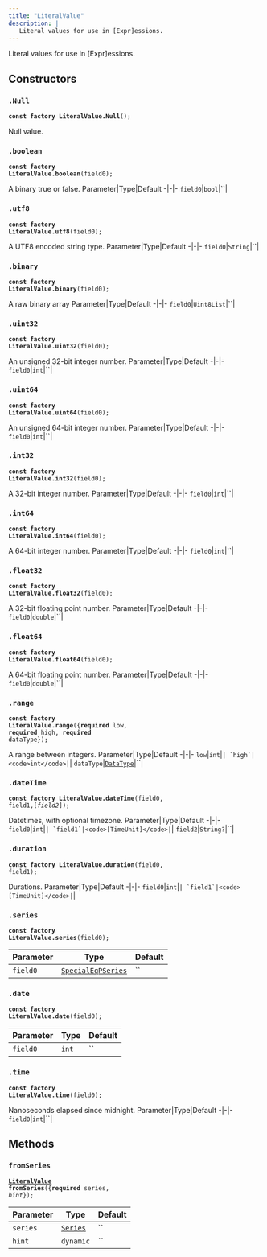```yaml
---
title: "LiteralValue"
description: |
   Literal values for use in [Expr]essions.
---
```



 Literal values for use in [Expr]essions.
## Constructors
### `.Null`
<code><strong>const factory LiteralValue.Null</strong>();</code>

 Null value.



### `.boolean`
<code><strong>const factory LiteralValue.boolean</strong>(field0);</code>

 A binary true or false.
Parameter|Type|Default
-|-|-
`field0`|<code>bool</code>|``|


### `.utf8`
<code><strong>const factory LiteralValue.utf8</strong>(field0);</code>

 A UTF8 encoded string type.
Parameter|Type|Default
-|-|-
`field0`|<code>String</code>|``|


### `.binary`
<code><strong>const factory LiteralValue.binary</strong>(field0);</code>

 A raw binary array
Parameter|Type|Default
-|-|-
`field0`|<code>Uint8List</code>|``|


### `.uint32`
<code><strong>const factory LiteralValue.uint32</strong>(field0);</code>

 An unsigned 32-bit integer number.
Parameter|Type|Default
-|-|-
`field0`|<code>int</code>|``|


### `.uint64`
<code><strong>const factory LiteralValue.uint64</strong>(field0);</code>

 An unsigned 64-bit integer number.
Parameter|Type|Default
-|-|-
`field0`|<code>int</code>|``|


### `.int32`
<code><strong>const factory LiteralValue.int32</strong>(field0);</code>

 A 32-bit integer number.
Parameter|Type|Default
-|-|-
`field0`|<code>int</code>|``|


### `.int64`
<code><strong>const factory LiteralValue.int64</strong>(field0);</code>

 A 64-bit integer number.
Parameter|Type|Default
-|-|-
`field0`|<code>int</code>|``|


### `.float32`
<code><strong>const factory LiteralValue.float32</strong>(field0);</code>

 A 32-bit floating point number.
Parameter|Type|Default
-|-|-
`field0`|<code>double</code>|``|


### `.float64`
<code><strong>const factory LiteralValue.float64</strong>(field0);</code>

 A 64-bit floating point number.
Parameter|Type|Default
-|-|-
`field0`|<code>double</code>|``|


### `.range`
<code><strong>const factory LiteralValue.range</strong>({<strong>required</strong> low, <strong>required</strong> high, <strong>required</strong> dataType});</code>

 A range between integers.
Parameter|Type|Default
-|-|-
`low`|<code>int</code>|``|
`high`|<code>int</code>|``|
`dataType`|<code>[DataType]</code>|``|


### `.dateTime`
<code><strong>const factory LiteralValue.dateTime</strong>(field0, field1,[<i>field2</i>]);</code>

 Datetimes, with optional timezone.
Parameter|Type|Default
-|-|-
`field0`|<code>int</code>|``|
`field1`|<code>[TimeUnit]</code>|``|
`field2`|<code>String?</code>|``|


### `.duration`
<code><strong>const factory LiteralValue.duration</strong>(field0, field1);</code>

 Durations.
Parameter|Type|Default
-|-|-
`field0`|<code>int</code>|``|
`field1`|<code>[TimeUnit]</code>|``|


### `.series`
<code><strong>const factory LiteralValue.series</strong>(field0);</code>


Parameter|Type|Default
-|-|-
`field0`|<code>[SpecialEqPSeries]</code>|``|


### `.date`
<code><strong>const factory LiteralValue.date</strong>(field0);</code>


Parameter|Type|Default
-|-|-
`field0`|<code>int</code>|``|


### `.time`
<code><strong>const factory LiteralValue.time</strong>(field0);</code>

 Nanoseconds elapsed since midnight.
Parameter|Type|Default
-|-|-
`field0`|<code>int</code>|``|


## Methods
### `fromSeries`
<code><strong>[LiteralValue] fromSeries</strong>({<strong>required</strong> series, <i>hint</i>});</code>


Parameter|Type|Default
-|-|-
`series`|<code>[Series]</code>|``|
`hint`|<code>dynamic</code>|``|



[DataType]: /reference/classes/datatype
[TimeUnit]: /reference/enums/timeunit
[SpecialEqPSeries]: /reference/classes/specialeqpseries
[LiteralValue]: /reference/classes/literalvalue
[Series]: /reference/classes/series
[dynamic]: #